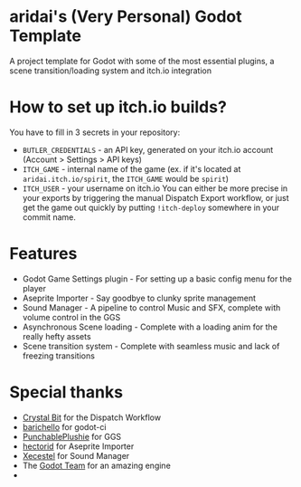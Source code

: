 # aridai's (Very Personal) Godot Template
 A project template for Godot with some of the most essential plugins, a scene transition/loading system and itch.io integration
# How to set up itch.io builds?
You have to fill in 3 secrets in your repository:
- ``BUTLER_CREDENTIALS`` - an API key, generated on your itch.io account (Account > Settings > API keys)
- ``ITCH_GAME`` - internal name of the game (ex. if it's located at ``aridai.itch.io/spirit``, the ``ITCH_GAME`` would be ``spirit``)
- ``ITCH_USER`` - your username on itch.io
You can either be more precise in your exports by triggering the manual Dispatch Export workflow, or just get the game out quickly by putting ``!itch-deploy`` somewhere in your commit name.
# Features
- Godot Game Settings plugin - For setting up a basic config menu for the player
- Aseprite Importer - Say goodbye to clunky sprite management
- Sound Manager - A pipeline to control Music and SFX, complete with volume control in the GGS
- Asynchronous Scene loading - Complete with a loading anim for the really hefty assets
- Scene transition system - Complete with seamless music and lack of freezing transitions
# Special thanks
- [Crystal Bit](https://github.com/crystal-bit/godot-game-template) for the Dispatch Workflow
- [barichello](https://github.com/aBARICHELLO/godot-ci) for godot-ci
- [PunchablePlushie](https://github.com/PunchablePlushie/godot_ggs) for GGS
- [hectorid](https://github.com/hectorid/aseprite_importer) for Aseprite Importer
- [Xecestel](https://gitlab.com/Xecestel/sound-manager) for Sound Manager
- The [Godot Team](https://www.patreon.com/godotengine) for an amazing engine
- 